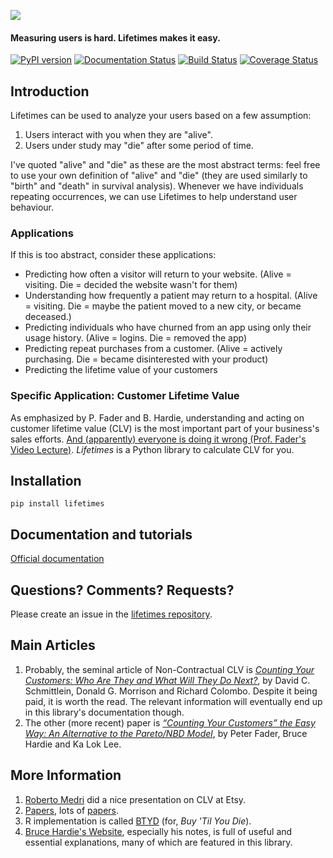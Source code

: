 ![](http://i.imgur.com/7s3jqZM.png)

#### Measuring users is hard. Lifetimes makes it easy.
[![PyPI version](https://badge.fury.io/py/Lifetimes.svg)](https://badge.fury.io/py/Lifetimes)
[![Documentation Status](https://readthedocs.org/projects/lifetimes/badge/?version=latest)](http://lifetimes.readthedocs.io/en/latest/?badge=latest)
[![Build Status](https://travis-ci.org/CamDavidsonPilon/lifetimes.svg?branch=master)](https://travis-ci.org/CamDavidsonPilon/lifetimes)
[![Coverage Status](https://coveralls.io/repos/CamDavidsonPilon/lifetimes/badge.svg?branch=master)](https://coveralls.io/r/CamDavidsonPilon/lifetimes?branch=master)


## Introduction

Lifetimes can be used to analyze your users based on a few assumption:

1. Users interact with you when they are "alive".
2. Users under study may "die" after some period of time.

I've quoted "alive" and "die" as these are the most abstract terms: feel free to use your own definition of "alive" and "die" (they are used similarly to "birth" and "death" in survival analysis). Whenever we have individuals repeating occurrences, we can use Lifetimes to help understand user behaviour.

### Applications

If this is too abstract, consider these applications:

 - Predicting how often a visitor will return to your website. (Alive = visiting. Die = decided the website wasn't for them)
 - Understanding how frequently a patient may return to a hospital. (Alive = visiting. Die = maybe the patient moved to a new city, or became deceased.)
 - Predicting individuals who have churned from an app using only their usage history. (Alive = logins. Die = removed the app)
 - Predicting repeat purchases from a customer. (Alive = actively purchasing. Die = became disinterested with your product)
 - Predicting the lifetime value of your customers

### Specific Application: Customer Lifetime Value

As emphasized by P. Fader and B. Hardie, understanding and acting on customer lifetime value (CLV) is the most important part of your business's sales efforts. [And (apparently) everyone is doing it wrong (Prof. Fader's Video Lecture)](https://www.youtube.com/watch?v=guj2gVEEx4s). *Lifetimes* is a Python library to calculate CLV for you.

## Installation

    pip install lifetimes

## Documentation and tutorials
[Official documentation](http://lifetimes.readthedocs.io/en/latest/)


## Questions? Comments? Requests?

Please create an issue in the [lifetimes repository](https://github.com/CamDavidsonPilon/lifetimes). 

## Main Articles

1. Probably, the seminal article of Non-Contractual CLV is [*Counting Your Customers: Who Are They and What Will They Do Next?*](https://www.jstor.org/stable/2631608?seq=1#page_scan_tab_contents), by David C. Schmittlein, Donald G. Morrison and Richard Colombo. Despite it being paid, it is worth the read. The relevant information will eventually end up in this library's documentation though.
1. The other (more recent) paper is [*“Counting Your Customers” the Easy Way:
An Alternative to the Pareto/NBD Model*](http://brucehardie.com/papers/018/fader_et_al_mksc_05.pdf), by Peter Fader, Bruce Hardie and Ka Lok Lee.

## More Information

1. [Roberto Medri](http://cdn.oreillystatic.com/en/assets/1/event/85/Case%20Study_%20What_s%20a%20Customer%20Worth_%20Presentation.pdf) did a nice presentation on CLV at Etsy.
1. [Papers](http://mktg.uni-svishtov.bg/ivm/resources/Counting_Your_Customers.pdf), lots of [papers](http://brucehardie.com/notes/009/pareto_nbd_derivations_2005-11-05.pdf).
1. R implementation is called [BTYD](http://cran.r-project.org/web/packages/BTYD/vignettes/BTYD-walkthrough.pdf) (for, *Buy 'Til You Die*).
1. [Bruce Hardie's Website](http://brucehardie.com/), especially his notes, is full of useful and essential explanations, many of which are featured in this library.
